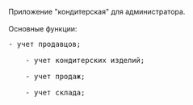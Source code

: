 Приложение "кондитерская" для администратора.
<br /><br />
Основные функции:<br />
<pre>- учет продавцов;<br />
    - учет кондитерских изделий;<br />
    - учет продаж;<br />
    - учет склада;
